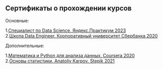 ## Сертификаты о прохождении курсов

Основные:

1.[Специалист по Data Science. Яндекс.Практикум 2023](https://github.com/Asket-on/certificates/blob/main/%D0%94%D0%B8%D0%BF%D0%BB%D0%BE%D0%BC_YP_DS_%D0%92%D0%9E%D0%9B%D0%9E%D0%91%D0%A3%D0%95%D0%92%20%D0%9C%D0%98%D0%A5%D0%90%D0%98%D0%9B_2023.pdf)  
2.[Школа Data Engineer. Корпоративный университет Сбербанка 2020](https://github.com/Asket-on/certificates/blob/main/%D0%A3%D0%B4%D0%BE%D1%81%D1%82%D0%BE%D0%B2%D0%B5%D1%80%D0%B5%D0%BD%D0%B8%D0%B5.%20%D0%9A%D0%A3%20%D0%A1%D0%B1%D0%B5%D1%80.%20Data%20engineer.%202020_144%D1%87.png)  

Дополнительные:

1.[Математика и Python для анализа данных. Coursera 2020](https://github.com/Asket-on/certificates/blob/main/Coursera_%D0%9C%D0%B0%D1%82%D0%B5%D0%BC%D0%B0%D1%82%D0%B8%D0%BA%D0%B0%20%D0%B8%20Python%20%D0%B4%D0%BB%D1%8F%20%D0%B0%D0%BD%D0%B0%D0%BB%D0%B8%D0%B7%D0%B0%20%D0%B4%D0%B0%D0%BD%D0%BD%D1%8B%D1%85_2020.pdf)  
2.[Основы статистики. Anatoliy Karpov. Stepik 2021](https://github.com/Asket-on/certificates/blob/main/%D0%9E%D1%81%D0%BD%D0%BE%D0%B2%D1%8B_%D0%A1%D1%82%D0%B0%D1%82%D0%B8%D1%81%D1%82%D0%B8%D0%BA%D0%B8_stepik-certificate-2021.pdf) 